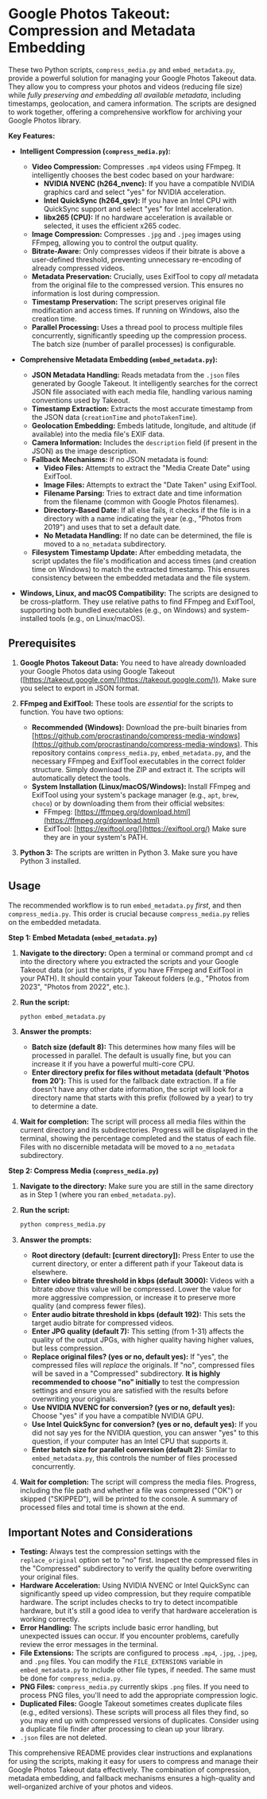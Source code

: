 # Google Photos Takeout: Compression and Metadata Embedding

These two Python scripts, `compress_media.py` and `embed_metadata.py`, provide a powerful solution for managing your Google Photos Takeout data.  They allow you to compress your photos and videos (reducing file size) while *fully preserving and embedding all available metadata*, including timestamps, geolocation, and camera information.  The scripts are designed to work together, offering a comprehensive workflow for archiving your Google Photos library.

**Key Features:**

*   **Intelligent Compression (`compress_media.py`):**
    *   **Video Compression:**  Compresses `.mp4` videos using FFmpeg.  It intelligently chooses the best codec based on your hardware:
        *   **NVIDIA NVENC (h264_nvenc):**  If you have a compatible NVIDIA graphics card and select "yes" for NVIDIA acceleration.
        *   **Intel QuickSync (h264_qsv):**  If you have an Intel CPU with QuickSync support and select "yes" for Intel acceleration.
        *   **libx265 (CPU):**  If no hardware acceleration is available or selected, it uses the efficient x265 codec.
    *   **Image Compression:** Compresses `.jpg` and `.jpeg` images using FFmpeg, allowing you to control the output quality.
    *   **Bitrate-Aware:**  Only compresses videos if their bitrate is above a user-defined threshold, preventing unnecessary re-encoding of already compressed videos.
    *   **Metadata Preservation:**  Crucially, uses ExifTool to copy *all* metadata from the original file to the compressed version. This ensures no information is lost during compression.
    * **Timestamp Preservation:** The script preserves original file modification and access times. If running on Windows, also the creation time.
    * **Parallel Processing:**  Uses a thread pool to process multiple files concurrently, significantly speeding up the compression process.  The batch size (number of parallel processes) is configurable.

*   **Comprehensive Metadata Embedding (`embed_metadata.py`):**
    *   **JSON Metadata Handling:**  Reads metadata from the `.json` files generated by Google Takeout.  It intelligently searches for the correct JSON file associated with each media file, handling various naming conventions used by Takeout.
    *   **Timestamp Extraction:** Extracts the most accurate timestamp from the JSON data (`creationTime` and `photoTakenTime`).
    *   **Geolocation Embedding:**  Embeds latitude, longitude, and altitude (if available) into the media file's EXIF data.
    *   **Camera Information:**  Includes the `description` field (if present in the JSON) as the image description.
    *   **Fallback Mechanisms:** If no JSON metadata is found:
        *   **Video Files:**  Attempts to extract the "Media Create Date" using ExifTool.
        *   **Image Files:**  Attempts to extract the "Date Taken" using ExifTool.
        *   **Filename Parsing:**  Tries to extract date and time information from the filename (common with Google Photos filenames).
        *   **Directory-Based Date:** If all else fails, it checks if the file is in a directory with a name indicating the year (e.g., "Photos from 2019") and uses that to set a default date.
        *   **No Metadata Handling:**  If no date can be determined, the file is moved to a `no_metadata` subdirectory.
    *   **Filesystem Timestamp Update:** After embedding metadata, the script updates the file's modification and access times (and creation time on Windows) to match the extracted timestamp. This ensures consistency between the embedded metadata and the file system.

*   **Windows, Linux, and macOS Compatibility:** The scripts are designed to be cross-platform. They use relative paths to find FFmpeg and ExifTool, supporting both bundled executables (e.g., on Windows) and system-installed tools (e.g., on Linux/macOS).

## Prerequisites

1.  **Google Photos Takeout Data:**  You need to have already downloaded your Google Photos data using Google Takeout ([https://takeout.google.com/](https://takeout.google.com/)).  Make sure you select to export in JSON format.

2.  **FFmpeg and ExifTool:**  These tools are *essential* for the scripts to function.  You have two options:
    *   **Recommended (Windows):** Download the pre-built binaries from [https://github.com/procrastinando/compress-media-windows](https://github.com/procrastinando/compress-media-windows). This repository contains `compress_media.py`, `embed_metadata.py`, and the necessary FFmpeg and ExifTool executables in the correct folder structure. Simply download the ZIP and extract it.  The scripts will automatically detect the tools.
    *   **System Installation (Linux/macOS/Windows):** Install FFmpeg and ExifTool using your system's package manager (e.g., `apt`, `brew`, `choco`) or by downloading them from their official websites:
        *   FFmpeg: [https://ffmpeg.org/download.html](https://ffmpeg.org/download.html)
        *   ExifTool: [https://exiftool.org/](https://exiftool.org/)
        Make sure they are in your system's PATH.

3.  **Python 3:**  The scripts are written in Python 3. Make sure you have Python 3 installed.

## Usage

The recommended workflow is to run `embed_metadata.py` *first*, and then `compress_media.py`. This order is crucial because `compress_media.py` relies on the embedded metadata.

**Step 1: Embed Metadata (`embed_metadata.py`)**

1.  **Navigate to the directory:** Open a terminal or command prompt and `cd` into the directory where you extracted the scripts and your Google Takeout data (or just the scripts, if you have FFmpeg and ExifTool in your PATH).  It should contain your Takeout folders (e.g., "Photos from 2023", "Photos from 2022", etc.).

2.  **Run the script:**

    ```bash
    python embed_metadata.py
    ```

3.  **Answer the prompts:**
    *   **Batch size (default 8):**  This determines how many files will be processed in parallel. The default is usually fine, but you can increase it if you have a powerful multi-core CPU.
    *   **Enter directory prefix for files without metadata (default 'Photos from 20'):**  This is used for the fallback date extraction.  If a file doesn't have any other date information, the script will look for a directory name that starts with this prefix (followed by a year) to try to determine a date.

4.  **Wait for completion:** The script will process all media files within the current directory and its subdirectories.  Progress will be displayed in the terminal, showing the percentage completed and the status of each file.  Files with no discernible metadata will be moved to a `no_metadata` subdirectory.

**Step 2: Compress Media (`compress_media.py`)**

1.  **Navigate to the directory:**  Make sure you are still in the same directory as in Step 1 (where you ran `embed_metadata.py`).

2.  **Run the script:**

    ```bash
    python compress_media.py
    ```

3.  **Answer the prompts:**
    *   **Root directory (default: \[current directory]):**  Press Enter to use the current directory, or enter a different path if your Takeout data is elsewhere.
    *   **Enter video bitrate threshold in kbps (default 3000):**  Videos with a bitrate *above* this value will be compressed. Lower the value for more aggressive compression, or increase it to preserve more quality (and compress fewer files).
    *   **Enter audio bitrate threshold in kbps (default 192):**  This sets the target audio bitrate for compressed videos.
    *   **Enter JPG quality (default 7):** This setting (from 1-31) affects the quality of the output JPGs, with higher quality having higher values, but less compression.
    *   **Replace original files? (yes or no, default yes):** If "yes", the compressed files will *replace* the originals.  If "no", compressed files will be saved in a "Compressed" subdirectory.  **It is highly recommended to choose "no" initially** to test the compression settings and ensure you are satisfied with the results before overwriting your originals.
    *   **Use NVIDIA NVENC for conversion? (yes or no, default yes):** Choose "yes" if you have a compatible NVIDIA GPU.
    *   **Use Intel QuickSync for conversion? (yes or no, default yes):** If you did not say yes for the NVIDIA question, you can answer "yes" to this question, if your computer has an Intel CPU that supports it.
    *   **Enter batch size for parallel conversion (default 2):**  Similar to `embed_metadata.py`, this controls the number of files processed concurrently.

4.  **Wait for completion:**  The script will compress the media files.  Progress, including the file path and whether a file was compressed ("OK") or skipped ("SKIPPED"), will be printed to the console.  A summary of processed files and total time is shown at the end.

## Important Notes and Considerations

*   **Testing:**  Always test the compression settings with the `replace_original` option set to "no" first.  Inspect the compressed files in the "Compressed" subdirectory to verify the quality before overwriting your original files.
*   **Hardware Acceleration:** Using NVIDIA NVENC or Intel QuickSync can significantly speed up video compression, but they require compatible hardware.  The script includes checks to try to detect incompatible hardware, but it's still a good idea to verify that hardware acceleration is working correctly.
*   **Error Handling:**  The scripts include basic error handling, but unexpected issues can occur. If you encounter problems, carefully review the error messages in the terminal.
*   **File Extensions:** The scripts are configured to process `.mp4`, `.jpg`, `.jpeg`, and `.png` files. You can modify the `FILE_EXTENSIONS` variable in `embed_metadata.py` to include other file types, if needed. The same must be done for `compress_media.py`.
*   **PNG Files:**  `compress_media.py` currently skips `.png` files. If you need to process PNG files, you'll need to add the appropriate compression logic.
*   **Duplicated Files:** Google Takeout sometimes creates duplicate files (e.g., edited versions). These scripts will process all files they find, so you may end up with compressed versions of duplicates. Consider using a duplicate file finder after processing to clean up your library.
*   `.json` files are not deleted.

This comprehensive README provides clear instructions and explanations for using the scripts, making it easy for users to compress and manage their Google Photos Takeout data effectively. The combination of compression, metadata embedding, and fallback mechanisms ensures a high-quality and well-organized archive of your photos and videos.